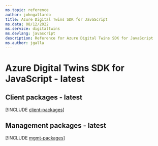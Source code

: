 ```yaml
---
ms.topic: reference
author: johngallardo
title: Azure Digital Twins SDK for JavaScript
ms.data: 08/12/2022
ms.service: digitaltwins
ms.devlang: javascript
description: Reference for Azure Digital Twins SDK for JavaScript
ms.author: jgalla
---
```

# Azure Digital Twins SDK for JavaScript - latest

## Client packages - latest
[!INCLUDE [client-packages](digital-twins-client-index.md)]
## Management packages - latest
[!INCLUDE [mgmt-packages](digital-twins-mgmt-index.md)]